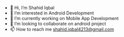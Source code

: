 - 👋 Hi, I’m Shahid Iqbal
- 👀 I’m interested in Android Development
- 🌱 I’m currently working on Mobile App Development
- 💞️ I’m looking to collaborate on android project
- 📫 How to reach me shahid.iqbal4213@gmail.com

<!---
Shahidzbi4213/Shahidzbi4213 is a ✨ special ✨ repository because its `README.md` (this file) appears on your GitHub profile.
You can click the Preview link to take a look at your changes.
--->
